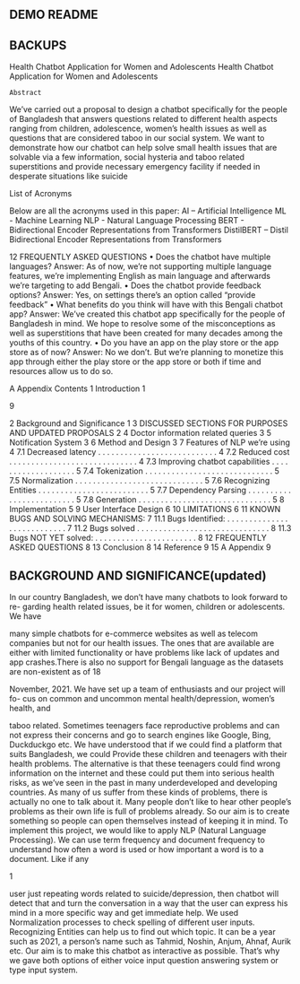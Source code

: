 ## DEMO README
## BACKUPS


<html>
<head>
    Health Chatbot Application for Women and Adolescents
</head>


<body>
    Health Chatbot Application for Women and Adolescents

    Abstract
We’ve carried out a proposal to design a chatbot specifically for the
people of Bangladesh that answers questions related to different health
aspects ranging from children, adolescence, women’s health issues as well
as questions that are considered taboo in our social system. We want to
demonstrate how our chatbot can help solve small health issues that are
solvable via a few information, social hysteria and taboo related superstitions and provide necessary emergency facility if needed in desperate
situations like suicide

List of Acronyms

Below are all the acronyms used in this paper:
AI – Artificial Intelligence
ML - Machine Learning
NLP - Natural Language Processing
BERT - Bidirectional Encoder Representations from Transformers
DistilBERT – Distil Bidirectional Encoder Representations from Transformers

12 FREQUENTLY ASKED QUESTIONS
• Does the chatbot have multiple languages? Answer: As of now, we’re
not supporting multiple language features, we’re implementing English as
main language and afterwards we’re targeting to add Bengali.
• Does the chatbot provide feedback options? Answer: Yes, on settings
there’s an option called “provide feedback”
• What benefits do you think will have with this Bengali chatbot app?
Answer: We’ve created this chatbot app specifically for the people of
Bangladesh in mind. We hope to resolve some of the misconceptions as
well as superstitions that have been created for many decades among the
youths of this country.
• Do you have an app on the play store or the app store as of now? Answer:
No we don’t. But we’re planning to monetize this app through either the
play store or the app store or both if time and resources allow us to do so.

A Appendix
Contents
1 Introduction 1

9

2 Background and Significance 1
3 DISCUSSED SECTIONS FOR PURPOSES AND UPDATED
PROPOSALS 2
4 Doctor information related queries 3
5 Notification System 3
6 Method and Design 3
7 Features of NLP we’re using 4
7.1 Decreased latency . . . . . . . . . . . . . . . . . . . . . . . . . . . 4
7.2 Reduced cost . . . . . . . . . . . . . . . . . . . . . . . . . . . . . 4
7.3 Improving chatbot capabilities . . . . . . . . . . . . . . . . . . . 5
7.4 Tokenization . . . . . . . . . . . . . . . . . . . . . . . . . . . . . 5
7.5 Normalization . . . . . . . . . . . . . . . . . . . . . . . . . . . . . 5
7.6 Recognizing Entities . . . . . . . . . . . . . . . . . . . . . . . . . 5
7.7 Dependency Parsing . . . . . . . . . . . . . . . . . . . . . . . . . 5
7.8 Generation . . . . . . . . . . . . . . . . . . . . . . . . . . . . . . 5
8 Implementation 5
9 User Interface Design 6
10 LIMITATIONS 6
11 KNOWN BUGS AND SOLVING MECHANISMS: 7
11.1 Bugs Identified: . . . . . . . . . . . . . . . . . . . . . . . . . . . 7
11.2 Bugs solved . . . . . . . . . . . . . . . . . . . . . . . . . . . . . . 8
11.3 Bugs NOT YET solved: . . . . . . . . . . . . . . . . . . . . . . . 8
12 FREQUENTLY ASKED QUESTIONS 8
13 Conclusion 8
14 Reference 9
15 A Appendix 9


</body>
</html>

## BACKGROUND AND SIGNIFICANCE(updated)
In our country Bangladesh, we don’t have many chatbots to look forward to re-
garding health related issues, be it for women, children or adolescents. We have

many simple chatbots for e-commerce websites as well as telecom companies
but not for our health issues. The ones that are available are either with limited
functionality or have problems like lack of updates and app crashes.There is
also no support for Bengali language as the datasets are non-existent as of 18

November, 2021. We have set up a team of enthusiasts and our project will fo-
cus on common and uncommon mental health/depression, women’s health, and

taboo related. Sometimes teenagers face reproductive problems and can not
express their concerns and go to search engines like Google, Bing, Duckduckgo
etc. We have understood that if we could find a platform that suits Bangladesh,
we could Provide these children and teenagers with their health problems. The
alternative is that these teenagers could find wrong information on the internet
and these could put them into serious health risks, as we’ve seen in the past in
many underdeveloped and developing countries.
As many of us suffer from these kinds of problems, there is actually no one
to talk about it. Many people don’t like to hear other people’s problems as their
own life is full of problems already. So our aim is to create something so people
can open themselves instead of keeping it in mind.
To implement this project, we would like to apply NLP (Natural Language
Processing). We can use term frequency and document frequency to understand
how often a word is used or how important a word is to a document. Like if any

1

user just repeating words related to suicide/depression, then chatbot will detect
that and turn the conversation in a way that the user can express his mind in
a more specific way and get immediate help. We used Normalization processes
to check spelling of different user inputs. Recognizing Entities can help us to
find out which topic. It can be a year such as 2021, a person’s name such as
Tahmid, Noshin, Anjum, Ahnaf, Aurik etc.
Our aim is to make this chatbot as interactive as possible. That’s why we
gave both options of either voice input question answering system or type input
system.
